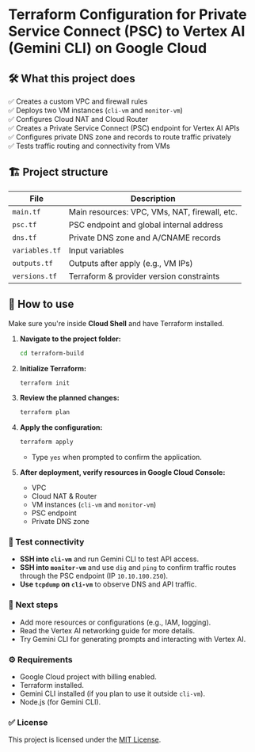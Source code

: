 # Terraform Configuration for Private Service Connect (PSC) to Vertex AI (Gemini CLI) on Google Cloud

## 🛠️ What this project does
✅ Creates a custom VPC and firewall rules  
✅ Deploys two VM instances (`cli-vm` and `monitor-vm`)  
✅ Configures Cloud NAT and Cloud Router  
✅ Creates a Private Service Connect (PSC) endpoint for Vertex AI APIs  
✅ Configures private DNS zone and records to route traffic privately  
✅ Tests traffic routing and connectivity from VMs

## 🏗️ Project structure

| File           | Description                                   |
| -------------- | --------------------------------------------- |
| `main.tf`      | Main resources: VPC, VMs, NAT, firewall, etc. |
| `psc.tf`       | PSC endpoint and global internal address      |
| `dns.tf`       | Private DNS zone and A/CNAME records          |
| `variables.tf` | Input variables                               |
| `outputs.tf`   | Outputs after apply (e.g., VM IPs)            |
| `versions.tf`  | Terraform & provider version constraints      |




## 🚀 How to use

Make sure you're inside **Cloud Shell** and have Terraform installed.

1.  **Navigate to the project folder:**
    ```bash
    cd terraform-build
    ```

2.  **Initialize Terraform:**
    ```bash
    terraform init
    ```

3.  **Review the planned changes:**
    ```bash
    terraform plan
    ```

4.  **Apply the configuration:**
    ```bash
    terraform apply
    ```
    * Type `yes` when prompted to confirm the application.

5.  **After deployment, verify resources in Google Cloud Console:**
    * VPC
    * Cloud NAT & Router
    * VM instances (`cli-vm` and `monitor-vm`)
    * PSC endpoint
    * Private DNS zone

### 🧪 Test connectivity

* **SSH into `cli-vm`** and run Gemini CLI to test API access.
* **SSH into `monitor-vm`** and use `dig` and `ping` to confirm traffic routes through the PSC endpoint (IP `10.10.100.250`).
* **Use `tcpdump` on `cli-vm`** to observe DNS and API traffic.

### 🌱 Next steps

* Add more resources or configurations (e.g., IAM, logging).
* Read the Vertex AI networking guide for more details.
* Try Gemini CLI for generating prompts and interacting with Vertex AI.

### ⚙️ Requirements

* Google Cloud project with billing enabled.
* Terraform installed.
* Gemini CLI installed (if you plan to use it outside `cli-vm`).
* Node.js (for Gemini CLI).

### ✅ License

This project is licensed under the [MIT License](LICENSE).
